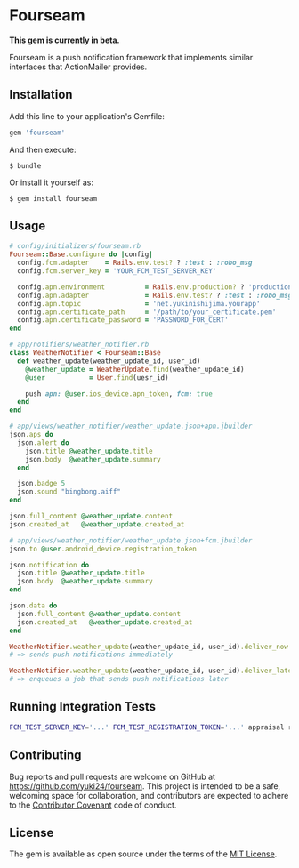 # Fourseam

**This gem is currently in beta.**

Fourseam is a push notification framework that implements similar interfaces that ActionMailer provides.

## Installation

Add this line to your application's Gemfile:

```ruby
gem 'fourseam'
```

And then execute:

    $ bundle

Or install it yourself as:

    $ gem install fourseam

## Usage
```ruby
# config/initializers/fourseam.rb
Fourseam::Base.configure do |config|
  config.fcm.adapter    = Rails.env.test? ? :test : :robo_msg
  config.fcm.server_key = 'YOUR_FCM_TEST_SERVER_KEY'

  config.apn.environment          = Rails.env.production? ? 'production' : 'development'
  config.apn.adapter              = Rails.env.test? ? :test : :robo_msg
  config.apn.topic                = 'net.yukinishijima.yourapp'
  config.apn.certificate_path     = '/path/to/your_certificate.pem'
  config.apn.certificate_password = 'PASSWORD_FOR_CERT'
end
```

```ruby
# app/notifiers/weather_notifier.rb
class WeatherNotifier < Fourseam::Base
  def weather_update(weather_update_id, user_id)
    @weather_update = WeatherUpdate.find(weather_update_id)
    @user           = User.find(uesr_id)

    push apn: @user.ios_device.apn_token, fcm: true
  end
end
```

```ruby
# app/views/weather_notifier/weather_update.json+apn.jbuilder
json.aps do
  json.alert do
    json.title @weather_update.title
    json.body  @weather_update.summary
  end

  json.badge 5
  json.sound "bingbong.aiff"
end

json.full_content @weather_update.content
json.created_at   @weather_update.created_at
```

```ruby
# app/views/weather_notifier/weather_update.json+fcm.jbuilder
json.to @user.android_device.registration_token

json.notification do
  json.title @weather_update.title
  json.body  @weather_update.summary
end

json.data do
  json.full_content @weather_update.content
  json.created_at   @weather_update.created_at
end
```

```ruby
WeatherNotifier.weather_update(weather_update_id, user_id).deliver_now!
# => sends push notifications immediately

WeatherNotifier.weather_update(weather_update_id, user_id).deliver_later!
# => enqueues a job that sends push notifications later
```

## Running Integration Tests

```sh
FCM_TEST_SERVER_KEY='...' FCM_TEST_REGISTRATION_TOKEN='...' appraisal rails_50 ruby -I"lib:test" test/integration_test.rb
```

## Contributing

Bug reports and pull requests are welcome on GitHub at https://github.com/yuki24/fourseam. This project is intended to be a safe, welcoming space for collaboration, and contributors are expected to adhere to the [Contributor Covenant](http://contributor-covenant.org) code of conduct.


## License

The gem is available as open source under the terms of the [MIT License](http://opensource.org/licenses/MIT).
